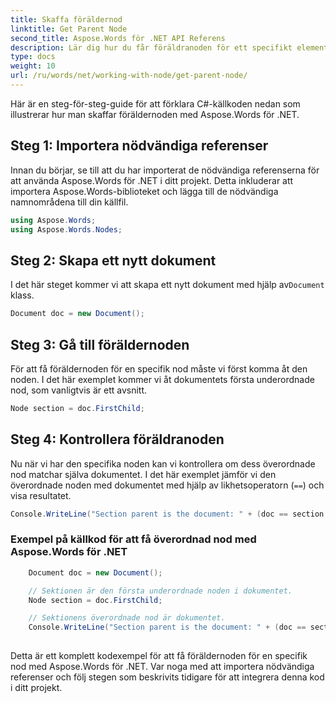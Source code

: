 ```yaml
---
title: Skaffa föräldernod
linktitle: Get Parent Node
second_title: Aspose.Words för .NET API Referens
description: Lär dig hur du får föräldranoden för ett specifikt element med Aspose.Words för .NET.
type: docs
weight: 10
url: /ru/words/net/working-with-node/get-parent-node/
---
```


Här är en steg-för-steg-guide för att förklara C#-källkoden nedan som illustrerar hur man skaffar föräldernoden med Aspose.Words för .NET.

## Steg 1: Importera nödvändiga referenser
Innan du börjar, se till att du har importerat de nödvändiga referenserna för att använda Aspose.Words för .NET i ditt projekt. Detta inkluderar att importera Aspose.Words-biblioteket och lägga till de nödvändiga namnområdena till din källfil.

```csharp
using Aspose.Words;
using Aspose.Words.Nodes;
```

## Steg 2: Skapa ett nytt dokument
 I det här steget kommer vi att skapa ett nytt dokument med hjälp av`Document` klass.

```csharp
Document doc = new Document();
```

## Steg 3: Gå till föräldernoden
För att få föräldernoden för en specifik nod måste vi först komma åt den noden. I det här exemplet kommer vi åt dokumentets första underordnade nod, som vanligtvis är ett avsnitt.

```csharp
Node section = doc.FirstChild;
```

## Steg 4: Kontrollera föräldranoden
Nu när vi har den specifika noden kan vi kontrollera om dess överordnade nod matchar själva dokumentet. I det här exemplet jämför vi den överordnade noden med dokumentet med hjälp av likhetsoperatorn (`==`) och visa resultatet.

```csharp
Console.WriteLine("Section parent is the document: " + (doc == section.ParentNode));
```

### Exempel på källkod för att få överordnad nod med Aspose.Words för .NET


```csharp
	Document doc = new Document();

	// Sektionen är den första underordnade noden i dokumentet.
	Node section = doc.FirstChild;

	// Sektionens överordnade nod är dokumentet.
	Console.WriteLine("Section parent is the document: " + (doc == section.ParentNode));
            
```

Detta är ett komplett kodexempel för att få föräldernoden för en specifik nod med Aspose.Words för .NET. Var noga med att importera nödvändiga referenser och följ stegen som beskrivits tidigare för att integrera denna kod i ditt projekt.
